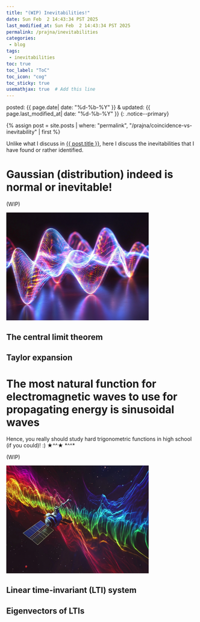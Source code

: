 ```yaml
---
title: "(WIP) Inevitabilities!"
date: Sun Feb  2 14:43:34 PST 2025
last_modified_at: Sun Feb  2 14:43:34 PST 2025
permalink: /prajna/inevitabilities
categories:
 - blog
tags:
 - inevitabilities
toc: true
toc_label: "ToC"
toc_icon: "cog"
toc_sticky: true
usemathjax: true  # Add this line
---
```


<!--tags: {% for tag in page.tags %} <a href="/tags/#{{ tag }}">{{ tag }}</a> {% endfor %}
<br>
cats: {% for category in page.categories %} <a href="/categories/#{{ category }}">{{ category }}</a> {% endfor %}-->

posted: {{ page.date| date: "%d-%b-%Y" }}
&amp;
updated: {{ page.last_modified_at| date: "%d-%b-%Y" }}
{: .notice--primary}

{% assign post = site.posts | where: "permalink", "/prajna/coincidence-vs-inevitability" | first %}

Unlike what I discuss in <a href="{{ post.url }}">{{ post.title }}</a>,
here I discuss the inevitabilities that I have found or rather identified.

# Gaussian (distribution) indeed is normal or inevitable!

(WIP)

<div class="img-container">
<img style="max-width: 75%;" src="/resource/inevitability-vs-arbitrariness/gaussian/lots-of-gaussian-distributions-in-3d.png">
</div>

## The central limit theorem

## Taylor expansion


# The most natural function for electromagnetic waves to use for propagating energy is sinusoidal waves

Hence, you really should study hard trigonometric functions in high school (if you could)! :)
&#x2605;^^&#x2605;
&#42;^^&#42;

(WIP)

<div class="img-container">
<img style="max-width: 75%;" src="/resource/inevitability-vs-arbitrariness/sinusoidal/electromagnetic-waves-propagate-in-space.png">
</div>

## Linear time-invariant (LTI) system

## Eigenvectors of LTIs
